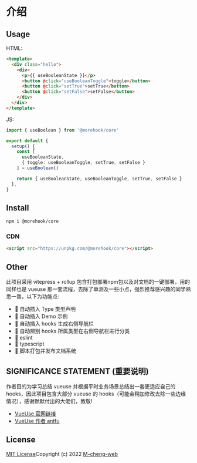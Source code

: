 # 介绍

## Usage
HTML:
``` html
<template>
  <div class="hello">
    <div>
      <p>{{ useBooleanState }}</p>
      <button @click="useBooleanToggle">toggle</button>
      <button @click="setTrue">setTrue</button>
      <button @click="setFalse">setFalse</button>
    </div>
  </div>
</template>
```

JS:
```ts
import { useBoolean } from '@morehook/core'

export default {
  setup() {
    const [
      useBooleanState,
      { toggle: useBooleanToggle, setTrue, setFalse }
    ] = useBoolean()

    return { useBooleanState, useBooleanToggle, setTrue, setFalse }
  },
}
```

## Install
``` bash
npm i @morehook/core
```

### CDN

```html
<script src="https://unpkg.com/@morehook/core"></script>
```

## Other
此项目采用 vitepress + rollup 包含打包部署npm包以及对文档的一键部署，用的同样也是 vueuse 那一套流程，去除了单测及一些小点，强烈推荐感兴趣的同学熟悉一番，以下为功能点:
+ 🚀 自动插入 Type 类型声明
+ 🚀 自动插入 Demo 示例
+ 🚀 自动插入 hooks 生成右侧导航栏
+ 🚀 自动辨别 hooks 所属类型在右侧导航栏进行分类
+ 🚀 eslint
+ 🚀 typescript
+ 🚀 脚本打包并发布文档系统

## SIGNIFICANCE STATEMENT (重要说明)
作者目的为学习总结 vueuse 并根据平时业务场景总结出一套更适应自己的 hooks，因此项目包含大部分 vueuse 的 hooks（可能会稍加修改去除一些边缘情况），感谢默默付出的大佬们，致敬!

+ [VueUse 官网链接](https://vueuse.org/)
+ [VueUse 作者 antfu](https://github.com/antfu)

## License
[MIT License](https://github.com/M-cheng-web/morehook/blob/main/LICENSE)Copyright (c) 2022 [M-cheng-web](https://github.com/M-cheng-web)
